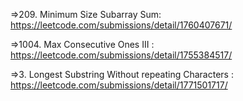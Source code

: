 =>209. Minimum Size Subarray Sum: https://leetcode.com/submissions/detail/1760407671/

=>1004. Max Consecutive Ones III : https://leetcode.com/submissions/detail/1755384517/

=>3.  Longest Substring Without repeating Characters : https://leetcode.com/submissions/detail/1771501717/
